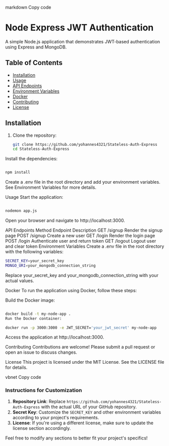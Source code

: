 markdown
Copy code
# Node Express JWT Authentication

A simple Node.js application that demonstrates JWT-based authentication using Express and MongoDB.

## Table of Contents

- [Installation](#installation)
- [Usage](#usage)
- [API Endpoints](#api-endpoints)
- [Environment Variables](#environment-variables)
- [Docker](#docker)
- [Contributing](#contributing)
- [License](#license)

## Installation

1. Clone the repository:

   ```bash
   git clone https://github.com/yohannes4321/Stateless-Auth-Express
   cd Stateless-Auth-Express
Install the dependencies:

```bash

npm install
```
Create a .env file in the root directory and add your environment variables. See Environment Variables for more details.

Usage
Start the application:

```bash

nodemon app.js
```
Open your browser and navigate to http://localhost:3000.

API Endpoints
Method	Endpoint	Description
GET	/signup	Render the signup page
POST	/signup	Create a new user
GET	/login	Render the login page
POST	/login	Authenticate user and return token
GET	/logout	Logout user and clear token
Environment Variables
Create a .env file in the root directory with the following variables:

```bash
SECRET_KEY=your_secret_key
MONGO_URI=your_mongodb_connection_string
```
Replace your_secret_key and your_mongodb_connection_string with your actual values.

Docker
To run the application using Docker, follow these steps:

Build the Docker image:

```bash

docker build -t my-node-app .
Run the Docker container:
```
```bash
docker run -p 3000:3000 -e JWT_SECRET='your_jwt_secret' my-node-app
```
Access the application at http://localhost:3000.

Contributing
Contributions are welcome! Please submit a pull request or open an issue to discuss changes.

License
This project is licensed under the MIT License. See the LICENSE file for details.

vbnet
Copy code

### Instructions for Customization
1. **Repository Link**: Replace `https://github.com/yohannes4321/Stateless-Auth-Express` with the actual URL of your GitHub repository.
2. **Secret Key**: Customize the `SECRET_KEY` and other environment variables according to your project's requirements.
3. **License**: If you're using a different license, make sure to update the license section accordingly.

Feel free to modify any sections to better fit your project's specifics!










